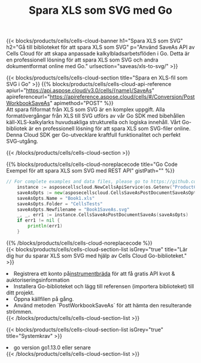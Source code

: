 ﻿---
title:  Spara XLS som SVG med Go
description:  Använder Aspose.Cells Cloud SDK för Go för att spara XLS-formatfil som SVG-formatfil.
kwords: Excel, Save XLS as SVG, REST, Go
howto: How to save XLS as SVG using Aspose.Cells Cloud Go library.
---
{{< blocks/products/cells/cells-cloud-banner h1="Spara XLS som SVG" h2="Gå till biblioteket för att spara XLS som SVG" p="Använd SaveAs API av Cells Cloud för att skapa anpassade kalkylbladsarbetsflöden i Go. Detta är en professionell lösning för att spara XLS som SVG och andra dokumentformat online med Go." urlsection="saveas/xls-to-svg/" >}}

{{< blocks/products/cells/cells-cloud-section title="Spara en XLS-fil som SVG i Go" >}}
{{% blocks/products/cells/cells-cloud-api-reference apiurl="https://api.aspose.cloud/v3.0/cells/{name}/SaveAs" apireferenceurl="https://apireference.aspose.cloud/cells/#/Conversion/PostWorkbookSaveAs" apimethod="POST" %}}
<br/>
Att spara filformat från XLS som SVG är en komplex uppgift. Alla formatövergångar från XLS till SVG utförs av vår Go SDK med bibehållen käll-XLS-kalkylarks huvudsakliga strukturella och logiska innehåll. Vårt Go-bibliotek är en professionell lösning för att spara XLS som SVG-filer online. Denna Cloud SDK ger Go-utvecklare kraftfull funktionalitet och perfekt SVG-utgång.

{{< /blocks/products/cells/cells-cloud-section >}}

{{% blocks/products/cells/cells-cloud-noreplacecode title="Go Code Exempel för att spara XLS som SVG med REST API" gistPath="" %}}
  
```go
// For complete examples and data files, please go to https://github.com/aspose-cells-cloud/aspose-cells-cloud-go/
    instance := asposecellscloud.NewCellsApiService(os.Getenv("ProductClientId"), os.Getenv("ProductClientSecret"))
    saveAsOpts := new(asposecellscloud.CellsSaveAsPostDocumentSaveAsOpts)
    saveAsOpts.Name = "Book1.xls"
    saveAsOpts.Folder = "CellsTests"
    saveAsOpts.Newfilename = "Book1SaveAs.svg"
    _, _, err1 := instance.CellsSaveAsPostDocumentSaveAs(saveAsOpts)
    if err1 != nil {
	    println(err1)
    }
```
  
{{% /blocks/products/cells/cells-cloud-noreplacecode %}}
<br/>
{{< blocks/products/cells/cells-cloud-section-list isGrey="true" title="Lär dig hur du sparar XLS som SVG med hjälp av Cells Cloud Go-biblioteket." >}}
<li> Registrera ett konto på<a href="https://dashboard.aspose.cloud/">instrumentbräda</a> för att få gratis API kvot & auktoriseringsinformation</li>
<li>Installera Go-biblioteket och lägg till referensen (importera biblioteket) till ditt projekt.</li>
<li>Öppna källfilen på gång.</li>
<li>Använd metoden `PostWorkbookSaveAs` för att hämta den resulterande strömmen.</li>
{{< /blocks/products/cells/cells-cloud-section-list >}}

{{< blocks/products/cells/cells-cloud-section-list isGrey="true" title="Systemkrav" >}}
<li>go version go1.13.0 eller senare</li>
{{< /blocks/products/cells/cells-cloud-section-list >}}
